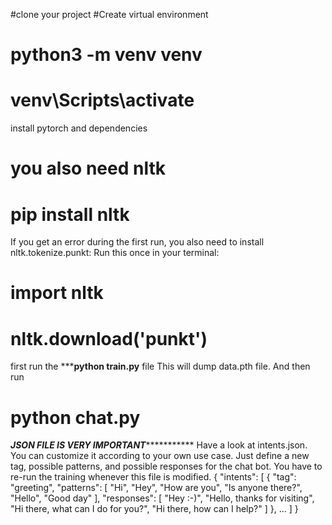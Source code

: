 #clone your project
#Create virtual environment
# python3 -m venv venv
# venv\Scripts\activate
install pytorch and dependencies
# you also need nltk
# pip install nltk
If you get an error during the first run, you also need to install nltk.tokenize.punkt: Run this once in your terminal:
# import nltk
# nltk.download('punkt')
first run the *******python train.py**** file  This will dump data.pth file. And then run
# python chat.py
***************************JSON FILE IS VERY IMPORTANT**************************************
Have a look at intents.json. You can customize it according to your own use case. Just define a new tag, possible patterns, and possible responses for the chat bot. You have to re-run the training whenever this file is modified.
{
  "intents": [
    {
      "tag": "greeting",
      "patterns": [
        "Hi",
        "Hey",
        "How are you",
        "Is anyone there?",
        "Hello",
        "Good day"
      ],
      "responses": [
        "Hey :-)",
        "Hello, thanks for visiting",
        "Hi there, what can I do for you?",
        "Hi there, how can I help?"
      ]
    },
    ...
  ]
}
